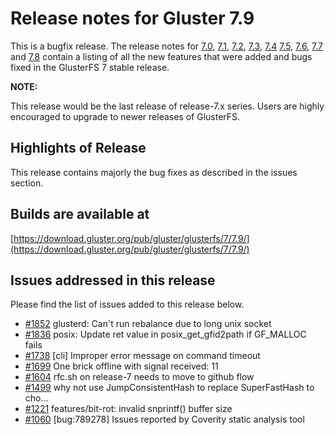 # Release notes for Gluster 7.9

This is a bugfix release. The release notes for [7.0](7.0.md), [7.1](7.1.md),
[7.2](7.2.md), [7.3](7.3.md), [7.4](7.4.md) [7.5](7.5.md), [7.6](7.6.md), [7.7](7.7.md) and [7.8](7.8.md)
contain a listing of all the new features that were added
and bugs fixed in the GlusterFS 7 stable release.

**NOTE:**

This release would be the last release of release-7.x series.
Users are highly encouraged to upgrade to newer releases of GlusterFS.

## Highlights of Release

This release contains majorly the bug fixes as described in the issues section.

## Builds are available at

[https://download.gluster.org/pub/gluster/glusterfs/7/7.9/](https://download.gluster.org/pub/gluster/glusterfs/7/7.9/)

## Issues addressed in this release

Please find the list of issues added to this release below.

- [#1852](https://github.com/gluster/glusterfs/issues/1852) glusterd: Can't run rebalance due to long unix socket
- [#1836](https://github.com/gluster/glusterfs/issues/1836) posix: Update ret value in posix_get_gfid2path if GF_MALLOC fails
- [#1738](https://github.com/gluster/glusterfs/issues/1738) [cli] Improper error message on command timeout
- [#1699](https://github.com/gluster/glusterfs/issues/1699) One brick offline with signal received: 11
- [#1604](https://github.com/gluster/glusterfs/issues/1604) rfc.sh on release-7 needs to move to github flow
- [#1499](https://github.com/gluster/glusterfs/issues/1499) why not use JumpConsistentHash to replace SuperFastHash to cho...
- [#1221](https://github.com/gluster/glusterfs/issues/1221) features/bit-rot: invalid snprintf() buffer size
- [#1060](https://github.com/gluster/glusterfs/issues/1060) [bug:789278] Issues reported by Coverity static analysis tool
